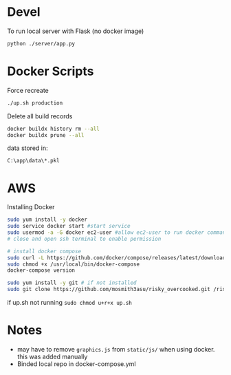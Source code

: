 # Devel
To run local server with Flask (no docker image)
```bash
python ./server/app.py
```


# Docker Scripts

Force recreate
```bash
./up.sh production
```
Delete all build records
```bash
docker buildx history rm --all
docker buildx prune --all
```
data stored in:
```
C:\app\data\*.pkl
```

# AWS
Installing Docker
```bash
sudo yum install -y docker
sudo service docker start #start service
sudo usermod -a -G docker ec2-user #allow ec2-user to run docker commands without sudo
# close and open ssh terminal to enable permission

# install docker compose
sudo curl -L https://github.com/docker/compose/releases/latest/download/docker-compose-$(uname -s)-$(uname -m) -o /usr/local/bin/docker-compose
sudo chmod +x /usr/local/bin/docker-compose
docker-compose version
```
```bash
sudo yum install -y git # if not installed
sudo git clone https://github.com/mosmith3asu/risky_overcooked.git /risky_overcooked

```
if up.sh not running `sudo chmod u+r+x up.sh`

# Notes
- may have to remove `graphics.js` from `static/js/` when using docker. this was added manually
- Binded local repo in docker-compose.yml